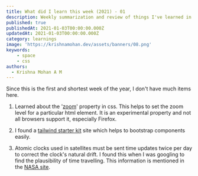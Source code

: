 ```yaml
---
title: What did I learn this week (2021) - 01
description: Weekly summarization and review of things I've learned in the first week of January 2021 
published: true
publishedAt: 2021-01-03T00:00:00.000Z
updatedAt: 2021-01-03T00:00:00.000Z
category: learnings
image: 'https://krishnamohan.dev/assets/banners/08.png'
keywords: 
    - space
    - css
authors:
  - Krishna Mohan A M
---
```



Since this is the first and shortest week of the year, I don't have much items here.

1. Learned about the '[zoom](https://developer.mozilla.org/en-US/docs/Web/CSS/zoom)' property in css. This helps to set the zoom level for a particular html element. It is an experimental property and not all browsers support it, especially Firefox.

2. I found a [tailwind starter kit](https://tailwind-starter-kit.now.sh) site which helps to bootstrap components easily. 

3. Atomic clocks used in satellites must be sent time updates twice per day to correct the clock's natural drift. I found this when I was googling to find the plausibility of time travelling. This information is mentioned in the [NASA site](https://www.nasa.gov/feature/jpl/what-is-an-atomic-clock).
